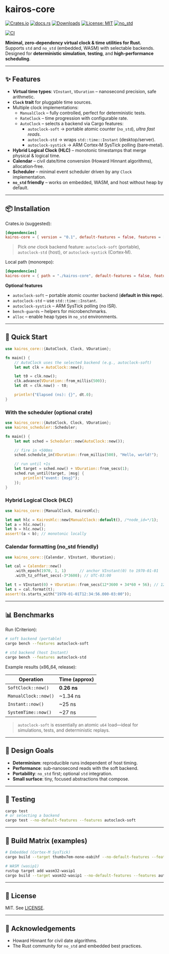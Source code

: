 # kairos-core

<!-- Badges -->

[![Crates.io](https://img.shields.io/crates/v/kairos-core.svg)](https://crates.io/crates/kairos-core)
[![docs.rs](https://img.shields.io/docsrs/kairos-core)](https://docs.rs/kairos-core)
[![Downloads](https://img.shields.io/crates/d/kairos-core.svg)](https://crates.io/crates/kairos-core)
[![License: MIT](https://img.shields.io/badge/License-MIT-green.svg)](LICENSE)
[![no_std](https://img.shields.io/badge/no__std-compatible-success)](#)

<!-- Replace USER/REPO and workflow file if you use GitHub Actions -->

[![CI](https://github.com/brunoAwdd/kratos/actions/workflows/ci.yml/badge.svg)](https://github.com/brunoAwdd/kratos/actions/workflows/ci.yml)

**Minimal, zero-dependency virtual clock & time utilities for Rust.**  
Supports `std` and `no_std` (embedded, WASM) with selectable backends.  
Designed for **deterministic simulation**, **testing**, and **high‑performance scheduling**.

---

## ✨ Features

- **Virtual time types**: `VInstant`, `VDuration` – nanosecond precision, safe arithmetic.
- **`Clock` trait** for pluggable time sources.
- Multiple clock implementations:
  - `ManualClock` – fully controlled, perfect for deterministic tests.
  - `RateClock` – time progression with configurable rate.
  - `AutoClock` – selects a backend via Cargo features:
    - `autoclock-soft` → portable atomic counter (`no_std`), _ultra fast reads_.
    - `autoclock-std` → wraps `std::time::Instant` (desktop/server).
    - `autoclock-systick` → ARM Cortex‑M SysTick polling (bare‑metal).
- **Hybrid Logical Clock (HLC)** – monotonic timestamps that merge physical & logical time.
- **Calendar** – civil date/time conversion (Howard Hinnant algorithms), allocation‑free.
- **Scheduler** – minimal event scheduler driven by any `Clock` implementation.
- **`no_std` friendly** – works on embedded, WASM, and host without heap by default.

---

## 📦 Installation

Crates.io (suggested):

```toml
[dependencies]
kairos-core = { version = "0.1", default-features = false, features = ["autoclock-soft"] }
```

> Pick _one_ clock backend feature: `autoclock-soft` (portable), `autoclock-std` (host), or `autoclock-systick` (Cortex‑M).

Local path (monorepo):

```toml
[dependencies]
kairos-core = { path = "./kairos-core", default-features = false, features = ["autoclock-soft"] }
```

**Optional features**

- `autoclock-soft` – portable atomic counter backend (**default in this repo**).
- `autoclock-std` – use `std::time::Instant`.
- `autoclock-systick` – ARM SysTick polling (no ISR).
- `bench-guards` – helpers for microbenchmarks.
- `alloc` – enable heap types in `no_std` environments.

---

## 🚀 Quick Start

```rust
use kairos_core::{AutoClock, Clock, VDuration};

fn main() {
    // AutoClock uses the selected backend (e.g., autoclock-soft)
    let mut clk = AutoClock::new();

    let t0 = clk.now();
    clk.advance(VDuration::from_millis(500));
    let dt = clk.now() - t0;

    println!("Elapsed (ns): {}", dt.0);
}
```

### With the scheduler (optional crate)

```rust
use kairos_core::{AutoClock, Clock, VDuration};
use kairos_scheduler::Scheduler;

fn main() {
    let mut sched = Scheduler::new(AutoClock::new());

    // fire in +500ms
    sched.schedule_in(VDuration::from_millis(500), "Hello, world!");

    // run until +1s
    let target = sched.now() + VDuration::from_secs(1);
    sched.run_until(target, |msg| {
        println!("event: {msg}");
    });
}
```

### Hybrid Logical Clock (HLC)

```rust
use kairos_core::{ManualClock, KairosHlc};

let mut hlc = KairosHlc::new(ManualClock::default(), /*node_id=*/1);
let a = hlc.now();
let b = hlc.now();
assert!(a < b); // monotonic locally
```

### Calendar formatting (no_std friendly)

```rust
use kairos_core::{Calendar, VInstant, VDuration};

let cal = Calendar::new()
    .with_epoch(1970, 1, 1)      // anchor VInstant(0) to 1970-01-01
    .with_tz_offset_secs(-3*3600); // UTC-03:00

let t = VInstant(0) + VDuration::from_secs(12*3600 + 34*60 + 56); // 12:34:56
let s = cal.format(t);
assert!(s.starts_with("1970-01-01T12:34:56.000-03:00"));
```

---

## 📊 Benchmarks

Run (Criterion):

```bash
# soft backend (portable)
cargo bench --features autoclock-soft

# std backend (host Instant)
cargo bench --features autoclock-std
```

Example results (x86_64, release):

| Operation            | Time (approx) |
| -------------------- | ------------- |
| `SoftClock::now()`   | **0.26 ns**   |
| `ManualClock::now()` | ~1.34 ns      |
| `Instant::now()`     | ~25 ns        |
| `SystemTime::now()`  | ~27 ns        |

> `autoclock-soft` is essentially an atomic `u64` load—ideal for simulations, tests, and deterministic replays.

---

## 🎯 Design Goals

- **Determinism**: reproducible runs independent of host timing.
- **Performance**: sub‑nanosecond reads with the soft backend.
- **Portability**: `no_std` first; optional `std` integration.
- **Small surface**: tiny, focused abstractions that compose.

---

## 🧪 Testing

```bash
cargo test
# or selecting a backend
cargo test --no-default-features --features autoclock-soft
```

---

## 🔧 Build Matrix (examples)

```bash
# Embedded (Cortex-M SysTick)
cargo build --target thumbv7em-none-eabihf --no-default-features --features autoclock-systick

# WASM (wasip1)
rustup target add wasm32-wasip1
cargo build --target wasm32-wasip1 --no-default-features --features autoclock-soft
```

---

## 📜 License

MIT. See [LICENSE](LICENSE.md).

---

## 🙌 Acknowledgements

- Howard Hinnant for civil date algorithms.
- The Rust community for `no_std` and embedded best practices.
